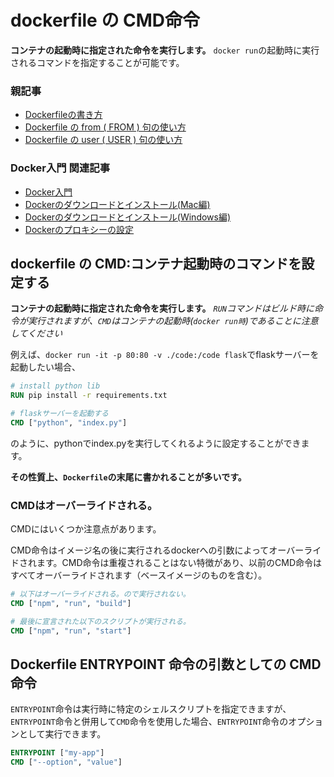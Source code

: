 



# dockerfile の CMD命令

**コンテナの起動時に指定された命令を実行します。**
`docker run`の起動時に実行されるコマンドを指定することが可能です。


### 親記事

- [Dockerfileの書き方](https://minegishirei.hatenablog.com/entry/2023/09/11/102313)
- [Dockerfile の from ( FROM ) 句の使い方](https://minegishirei.hatenablog.com/entry/2023/09/12/111814)
- [Dockerfile の user ( USER ) 句の使い方](https://minegishirei.hatenablog.com/entry/2023/09/12/113541)



### Docker入門 関連記事

- [Docker入門](https://minegishirei.hatenablog.com/entry/2023/09/02/213936)
- [Dockerのダウンロードとインストール(Mac編)](https://minegishirei.hatenablog.com/entry/2023/09/03/143528)
- [Dockerのダウンロードとインストール(Windows編)](https://minegishirei.hatenablog.com/entry/2023/09/04/115946)
- [Dockerのプロキシーの設定](https://minegishirei.hatenablog.com/entry/2023/09/05/120827)





## dockerfile の CMD:コンテナ起動時のコマンドを設定する

**コンテナの起動時に指定された命令を実行します。**
*`RUN`コマンドはビルド時に命令が実行されますが、`CMD`はコンテナの起動時(`docker run時`)であることに注意してください*

例えば、`docker run -it -p 80:80 -v ./code:/code flask`でflaskサーバーを起動したい場合、

```Dockerfile
# install python lib 
RUN pip install -r requirements.txt

# flaskサーバーを起動する
CMD ["python", "index.py"]
```

のように、pythonでindex.pyを実行してくれるように設定することができます。

**その性質上、`Dockerfile`の末尾に書かれることが多いです。**



### CMDはオーバーライドされる。

CMDにはいくつか注意点があります。

CMD命令はイメージ名の後に実行されるdockerへの引数によってオーバーライドされます。CMD命令は重複されることはない特徴があり、以前のCMD命令はすべてオーバーライドされます（ベースイメージのものを含む）。

```Dockerfile
# 以下はオーバーライドされる。ので実行されない。
CMD ["npm", "run", "build"]

# 最後に宣言された以下のスクリプトが実行される。
CMD ["npm", "run", "start"]
```



## Dockerfile ENTRYPOINT 命令の引数としての CMD 命令

`ENTRYPOINT`命令は実行時に特定のシェルスクリプトを指定できますが、
`ENTRYPOINT`命令と併用して`CMD`命令を使用した場合、`ENTRYPOINT`命令のオプションとして実行できます。


```Dockerfile
ENTRYPOINT ["my-app"]
CMD ["--option", "value"]
```





